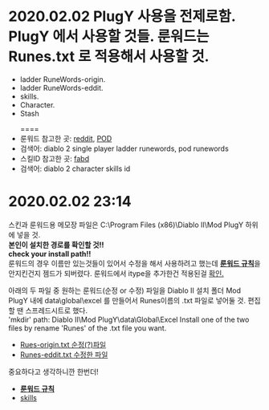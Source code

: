 2020.02.02 PlugY 사용을 전제로함.<br> 
PlugY 에서 사용할 것들. 룬워드는 Runes.txt 로 적용해서 사용할 것.
========
<ul>
<li>ladder RuneWords-origin.</li>
<li>ladder RuneWords-eddit.</li>
<li>skills.</li>
<li>Character.</li>
<li>Stash</li>
</ul>


<ul>
 ====
<li>룬워드 참고한 곳:  <a href="https://www.reddit.com/r/diablo2/comments/4nwwc5/confirmed_working_method_for_ladder_runewords_on/">reddit</a>, <a href="https://pathofdiablo.com/wiki/index.php?title=Runewords#Hidden_Blizzard_Rune_Words">POD</a></li>
<li>검색어: diablo 2 single player ladder runewords, pod runewords</li>
<li>스킬ID 참고한 곳: <a href="https://github.com/fabd/diablo2/blob/master/code/d2_113_data/Skills.txt">fabd</a></li>
<li>검색어: diablo 2 character skills id</li>
</ul>

2020.02.02 23:14 
=====
 스킨과 룬워드용 메모장 파일은 C:\Program Files (x86)\Diablo II\Mod PlugY 하위에 넣을 것.<br>
<strong>본인이 설치한 경로를 확인할 것!!</strong><br>
<strong>check your install path!!</strong><br>
룬워드의 경우 이름만 있는것들이 있어서 수정을 해서 사용하려고 했는데 <a href="http://classic.battle.net/diablo2exp/items/runewords.shtml"><strong>룬워드 규칙</strong></a>을 안지킨건지 젬드가 되버렸다. 룬워드에서 itype을 추가한건 적용된걸 <a href="https://github.com/DUVELA/diablo2/blob/master/%2Bladder%2B/gg.jpg">확인.</a>

아래의 두 파일 중 원하는 룬워드(순정 or 수정) 파일을 Diablo II 설치 폴더 Mod PlugY 내에 data\global\excel 를 만들어서 Runes이름의 .txt 파일로 넣어둘 것.
편집할 땐 스프레드시트로 했다.<br>
 'mkdir' path: Diablo II\Mod PlugY\data\Global\Excel
Install one of the two files by rename 'Runes' of the .txt file you want.

<ul>
  <li><a href="https://github.com/DUVELA/diablo2/blob/master/%2Bladder%2B/Rues-origin.txt">Rues-origin.txt 순정(?)파일</a></li>
  <li><a href="https://github.com/DUVELA/diablo2/blob/master/%2Bladder%2B/Runes-eddit.txt">Runes-eddit.txt 수정한 파일</a></li>
</ul>
  
중요하다고 생각하니깐 한번더!
 <ul>
  <li><a href="http://classic.battle.net/diablo2exp/items/runewords.shtml"><strong>룬워드 규칙</strong></a></li>
  <li><a href="https://github.com/fabd/diablo2/blob/master/code/d2_113_data/Skills.txt">skills</a></li>
</ul>
